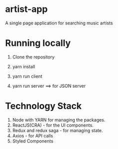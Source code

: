 # artist-app

A single page application for searching music artists

# Running locally

1. Clone the repository

2. yarn install

3. yarn run client

4. yarn run server ==> for JSON server

# Technology Stack

1. Node with YARN for managing the packages.
2. ReactJS(CRA) - for the UI components.
3. Redux and redux saga - for managing state.
4. Axios - for API calls
5. Styled Components
